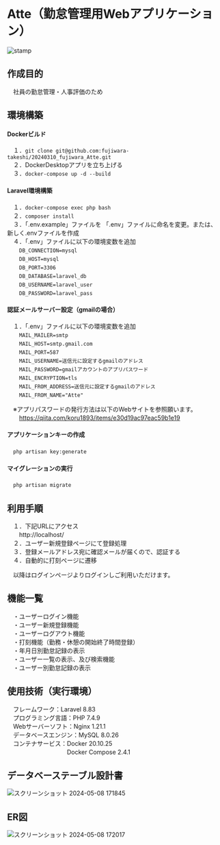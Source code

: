 # Atte（勤怠管理用Webアプリケーション）

![stamp](https://github.com/fujiwara-takeshi/20240310_fujiwara_Atte_EC2/assets/151005520/ede64ce3-3716-4222-b2f0-1a09f5776557)

## 作成目的
　社員の勤怠管理・人事評価のため

## 環境構築
#### Dockerビルド
　１．`git clone git@github.com:fujiwara-takeshi/20240310_fujiwara_Atte.git`</br>
　２．DockerDesktopアプリを立ち上げる</br>
　３．`docker-compose up -d --build`</br>

#### Laravel環境構築
　１．`docker-compose exec php bash`</br>
　２．`composer install`</br>
　３．「.env.example」ファイルを 「.env」ファイルに命名を変更。または、新しく.envファイルを作成</br>
　４．「.env」ファイルに以下の環境変数を追加</br>
　　`DB_CONNECTION=mysql`</br>
　　`DB_HOST=mysql`</br>
　　`DB_PORT=3306`</br>
　　`DB_DATABASE=laravel_db`</br>
　　`DB_USERNAME=laravel_user`</br>
　　`DB_PASSWORD=laravel_pass`</br>

#### 認証メールサーバー設定（gmailの場合）
　１．「.env」ファイルに以下の環境変数を追加</br>
　　`MAIL_MAILER=smtp`</br>
　　`MAIL_HOST=smtp.gmail.com`</br>
　　`MAIL_PORT=587`</br>
　　`MAIL_USERNAME=送信元に設定するgmailのアドレス`</br>
　　`MAIL_PASSWORD=gmailアカウントのアプリパスワード`</br>
　　`MAIL_ENCRYPTION=tls`</br>
　　`MAIL_FROM_ADDRESS=送信元に設定するgmailのアドレス`</br>
　　`MAIL_FROM_NAME="Atte"`</br>

　※アプリパスワードの発行方法は以下のWebサイトを参照願います。</br>
　　https://qiita.com/koru1893/items/e30d19ac97eac59b1e19</br>

#### アプリケーションキーの作成
　`php artisan key:generate`</br>

#### マイグレーションの実行
　`php artisan migrate`</br>

## 利用手順
　１．下記URLにアクセス</br>
　　http://localhost/</br>
　２．ユーザー新規登録ページにて登録処理</br>
　３．登録メールアドレス宛に確認メールが届くので、認証する</br>
　４．自動的に打刻ページに遷移</br>

　以降はログインページよりログインしご利用いただけます。</br>

## 機能一覧
　・ユーザーログイン機能</br>
　・ユーザー新規登録機能</br>
　・ユーザーログアウト機能</br>
　・打刻機能（勤務・休憩の開始終了時間登録）</br>
　・年月日別勤怠記録の表示</br>
　・ユーザー一覧の表示、及び検索機能</br>
　・ユーザー別勤怠記録の表示</br>

## 使用技術（実行環境）
　フレームワーク：Laravel 8.83</br>
　プログラミング言語：PHP 7.4.9</br>
　Webサーバーソフト：Nginx 1.21.1</br>
　データベースエンジン：MySQL 8.0.26</br>
　コンテナサービス：Docker 20.10.25</br>
　　　　　　　　　　Docker Compose 2.4.1</br>

## データベーステーブル設計書
![スクリーンショット 2024-05-08 171845](https://github.com/fujiwara-takeshi/20240310_fujiwara_Atte_EC2/assets/151005520/b26220b1-e4c4-4145-a87a-1a5785f86668)

## ER図
![スクリーンショット 2024-05-08 172017](https://github.com/fujiwara-takeshi/20240310_fujiwara_Atte_EC2/assets/151005520/802c7692-b862-4dc0-a087-d744a5e929af)
